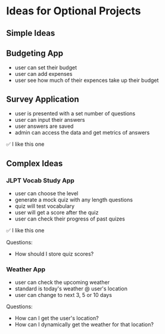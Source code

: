 # Ideas for Optional Projects

## Simple Ideas

## Budgeting App

- user can set their budget
- user can add expenses
- user see how much of their expences take up their budget

## Survey Application

- user is presented with a set number of questions
- user can input their answers
- user answers are saved
- admin can access the data and get metrics of answers

✅ I like this one

## Complex Ideas

### JLPT Vocab Study App

- user can choose the level
- generate a mock quiz with any length questions
- quiz will test vocabulary
- user will get a score after the quiz
- user can check their progress of past quizes

✅ I like this one

Questions:

- How should I store quiz scores?

### Weather App

- user can check the upcoming weather
- standard is today's weather @ user's location
- user can change to next 3, 5 or 10 days

Questions:

- How can I get the user's location?
- How can I dynamically get the weather for that location?
